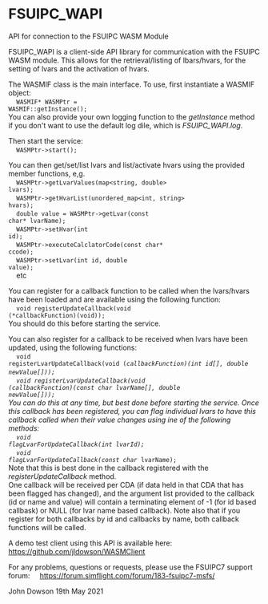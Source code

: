 # FSUIPC_WAPI
API for connection to the FSUIPC WASM Module

FSUIPC_WAPI is a client-side API library for communication with the FSUIPC WASM module.
This allows for the retrieval/listing of lbars/hvars, for the setting of lvars and the activation of hvars.

The WASMIF class is the main interface. To use, first instantiate a WASMIF object:<br>
&nbsp;&nbsp;&nbsp;&nbsp;<code>WASMIF* WASMPtr = WASMIF::getInstance();</code><br>
You can also provide your own logging function to the <i>getInstance</i> method if you don't want to use the default log dile, which is <i>FSUIPC_WAPI.log</i>.<br>

Then start the service:<br>
&nbsp;&nbsp;&nbsp;&nbsp;<code>WASMPtr->start();</code><br>

You can then get/set/list lvars and list/activate hvars using the provided member functions, e,g.<br>
&nbsp;&nbsp;&nbsp;&nbsp;<code>WASMPtr->getLvarValues(map<string, double> lvars);</code><br>
&nbsp;&nbsp;&nbsp;&nbsp;<code>WASMPtr->getHvarList(unordered_map<int, string> hvars);</code><br>
&nbsp;&nbsp;&nbsp;&nbsp;<code>double value = WASMPtr->getLvar(const char* lvarName);</code><br>
&nbsp;&nbsp;&nbsp;&nbsp;<code>WASMPtr->setHvar(int id);</code><br>
&nbsp;&nbsp;&nbsp;&nbsp;<code>WASMPtr->executeCalclatorCode(const char* ccode);</code><br>
&nbsp;&nbsp;&nbsp;&nbsp;<code>WASMPtr->setLvar(int id, double value);</code><br>
&nbsp;&nbsp;&nbsp;&nbsp;etc<br>

You can register for a callback function to be called when the lvars/hvars have been loaded and are available using the following function:<br>
&nbsp;&nbsp;&nbsp;&nbsp;<code>void registerUpdateCallback(void (*callbackFunction)(void));</code><br>
You should do this before starting the service.<br>
  
You can also register for a callback to be received when lvars have been updated, using the following functions:<br>
&nbsp;&nbsp;&nbsp;&nbsp;<code>void registerLvarUpdateCallback(void (*callbackFunction)(int id[], double newValue[]));</code><br>
&nbsp;&nbsp;&nbsp;&nbsp;<code>void registerLvarUpdateCallback(void (*callbackFunction)(const char* lvarName[], double newValue[]));</code><br>
You can do this at any time, but best done before starting the service. Once this callback has been registered, you can flag individual lvars to have this callback called when their value changes using ine of the following methods:<br>
&nbsp;&nbsp;&nbsp;&nbsp;<code>void flagLvarForUpdateCallback(int lvarId);</code><br>
&nbsp;&nbsp;&nbsp;&nbsp;<code>void flagLvarForUpdateCallback(const char* lvarName);</code><br>
Note that this is best done in the callback registered with the <i>registerUpdateCallback</i> method.<br>
One callback will be received per CDA (if data held in that CDA that has been flagged has changed), and the argument list provided to the callback (id or name and value) will contain a terminating element of -1 (for id based callbask) or NULL (for lvar name based callback).
Note also that if you register for both callbacks by id and callbacks by name, both callback functions will be called.
  
A demo test client using this API is available here: https://github.com/jldowson/WASMClient

For any problems, questions or requests, please use the FSUIPC7 support forum:
&nbsp;&nbsp;&nbsp;&nbsp;https://forum.simflight.com/forum/183-fsuipc7-msfs/
 
John Dowson
19th May 2021
